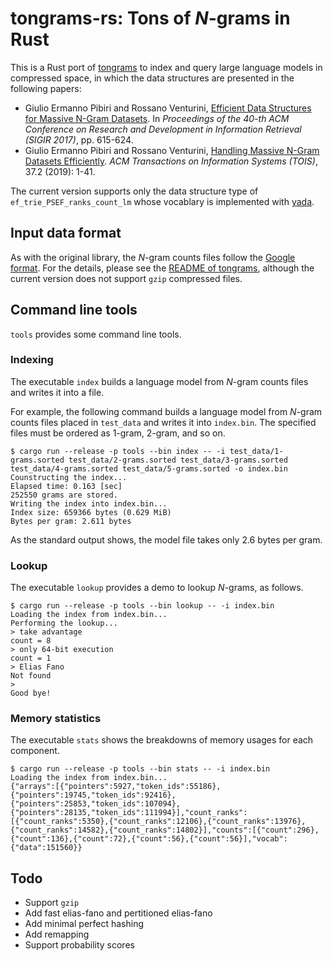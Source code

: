 # tongrams-rs: Tons of *N*-grams in Rust

This is a Rust port of [tongrams](https://github.com/jermp/tongrams) to index and query large language models in compressed space, in which the data structures are presented in the following papers:

 - Giulio Ermanno Pibiri and Rossano Venturini, [Efficient Data Structures for Massive N-Gram Datasets](https://doi.org/10.1145/3077136.3080798). In *Proceedings of the 40-th ACM Conference on Research and Development in Information Retrieval (SIGIR 2017)*, pp. 615-624.
 - Giulio Ermanno Pibiri and Rossano Venturini, [Handling Massive N-Gram Datasets Efficiently](https://doi.org/10.1145/3302913). *ACM Transactions on Information Systems (TOIS)*, 37.2 (2019): 1-41.

The current version supports only the data structure type of `ef_trie_PSEF_ranks_count_lm` whose vocablary is implemented with [yada](https://github.com/takuyaa/yada).

## Input data format

As with the original library, the *N*-gram counts files follow the [Google format](http://storage.googleapis.com/books/ngrams/books/datasetsv2.html).
For the details, please see the [README of tongrams](https://github.com/jermp/tongrams/blob/master/README.md), although the current version does not support `gzip` compressed files.

## Command line tools

`tools` provides some command line tools.

### Indexing

The executable `index` builds a language model from *N*-gram counts files and writes it into a file.

For example, the following command builds a language model from *N*-gram counts files placed in `test_data` and writes it into `index.bin`. The specified files must be ordered as 1-gram, 2-gram, and so on.

```
$ cargo run --release -p tools --bin index -- -i test_data/1-grams.sorted test_data/2-grams.sorted test_data/3-grams.sorted test_data/4-grams.sorted test_data/5-grams.sorted -o index.bin
Counstructing the index...
Elapsed time: 0.163 [sec]
252550 grams are stored.
Writing the index into index.bin...
Index size: 659366 bytes (0.629 MiB)
Bytes per gram: 2.611 bytes
```

As the standard output shows, the model file takes only 2.6 bytes per gram.

### Lookup

The executable `lookup` provides a demo to lookup *N*-grams, as follows.

```
$ cargo run --release -p tools --bin lookup -- -i index.bin 
Loading the index from index.bin...
Performing the lookup...
> take advantage
count = 8
> only 64-bit execution
count = 1
> Elias Fano
Not found
> 
Good bye!
```

### Memory statistics

The executable `stats` shows the breakdowns of memory usages for each component.

```
$ cargo run --release -p tools --bin stats -- -i index.bin
Loading the index from index.bin...
{"arrays":[{"pointers":5927,"token_ids":55186},{"pointers":19745,"token_ids":92416},{"pointers":25853,"token_ids":107094},{"pointers":28135,"token_ids":111994}],"count_ranks":[{"count_ranks":5350},{"count_ranks":12106},{"count_ranks":13976},{"count_ranks":14582},{"count_ranks":14802}],"counts":[{"count":296},{"count":136},{"count":72},{"count":56},{"count":56}],"vocab":{"data":151560}}
```

## Todo

- Support `gzip`
- Add fast elias-fano and pertitioned elias-fano
- Add minimal perfect hashing
- Add remapping
- Support probability scores
